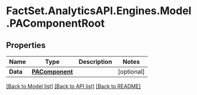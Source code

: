 # FactSet.AnalyticsAPI.Engines.Model.PAComponentRoot

## Properties

Name | Type | Description | Notes
------------ | ------------- | ------------- | -------------
**Data** | [**PAComponent**](PAComponent.md) |  | [optional] 

[[Back to Model list]](../README.md#documentation-for-models) [[Back to API list]](../README.md#documentation-for-api-endpoints) [[Back to README]](../README.md)


